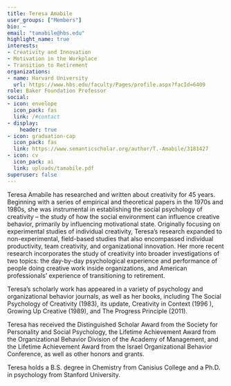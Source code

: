 ```yaml
---
title: Teresa Amabile
user_groups: ["Members"]
bio: ~
email: "tamabile@hbs.edu"
highlight_name: true
interests:
- Creativity and Innovation
- Motivation in the Workplace
- Transition to Retirement
organizations:
- name: Harvard University
  url: https://www.hbs.edu/faculty/Pages/profile.aspx?facId=6409
role: Baker Foundation Professor
social:
- icon: envelope
  icon_pack: fas
  link: /#contact
- display:
    header: true
- icon: graduation-cap
  icon_pack: fas
  link: https://www.semanticscholar.org/author/T.-Amabile/3181427
- icon: cv
  icon_pack: ai
  link: uploads/tamabile.pdf
superuser: false
---
```


Teresa Amabile has researched and written about creativity for 45 years. Beginning with a series of empirical and theoretical papers in the 1970s and 1980s, she was instrumental in establishing the social psychology of creativity – the study of how the social environment can influence creative behavior, primarily by influencing motivational state. Originally focusing on experimental studies of individual creativity, Teresa’s research expanded to non-experimental, field-based studies that also encompassed individual productivity, team creativity, and organizational innovation. Her more recent research incorporates the study of creativity into broader investigations of two topics: the day-by-day psychological experience and performance of people doing creative work inside organizations, and American professionals’ experience of transitioning to retirement. 

Teresa’s scholarly work has appeared in a variety of psychology and organizational behavior journals, as well as her books, including The Social Psychology of Creativity (1983), its update, Creativity in Context (1996 ), Growing Up Creative (1989), and The Progress Principle (2011). 

Teresa has received the Distinguished Scholar Award from the Society for Personality and Social Psychology, the Lifetime Achievement Award from the Organizational Behavior Division of the Academy of Management, and the Lifetime Achievement Award from the Israel Organizational Behavior Conference, as well as other honors and grants.

Teresa holds a B.S. degree in Chemistry from Canisius College and a Ph.D. in psychology from Stanford University.
